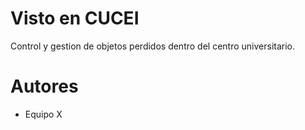 # Visto en CUCEI

Control y gestion de objetos perdidos dentro del centro universitario.


# Autores

- Equipo X
